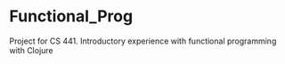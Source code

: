 # Functional_Prog
Project for CS 441. Introductory experience with functional programming with Clojure
